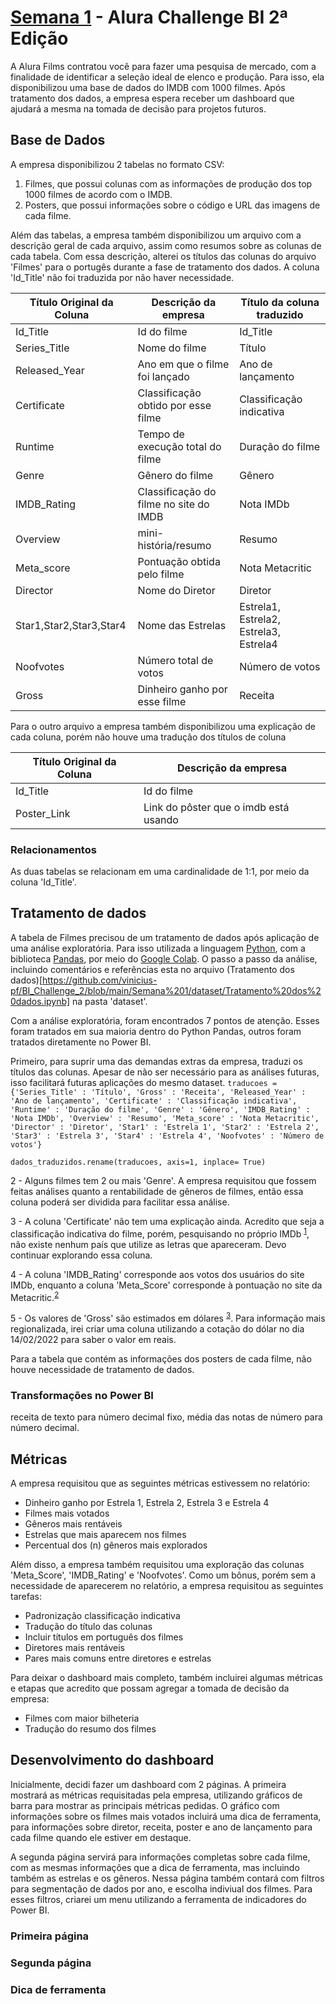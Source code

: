 # [Semana 1](https://bit.ly/Semana1_Alura) - Alura Challenge BI 2ª Edição

A Alura Films contratou você para fazer uma pesquisa de mercado, com a finalidade de identificar a seleção ideal de elenco e produção. Para isso, ela disponibilizou uma base de dados do IMDB com 1000 filmes. Após tratamento dos dados, a empresa espera receber um dashboard que ajudará a mesma na tomada de decisão para projetos futuros.

## Base de Dados

A empresa disponibilizou 2 tabelas no formato CSV:
  
  1. Filmes, que possui colunas com as informações de produção dos top 1000 filmes de acordo com o IMDB.
  2. Posters, que possui informações sobre o código e URL das imagens de cada filme. 

Além das tabelas, a empresa também disponibilizou um arquivo com a descrição geral de cada arquivo, assim como resumos sobre as colunas de cada tabela. Com essa descrição, alterei os títulos das colunas do arquivo 'Filmes' para o portugês durante a fase de tratamento dos dados. A coluna 'Id_Title' não foi traduzida por não haver necessidade.

Título Original da Coluna | Descrição da empresa | Título da coluna traduzido
--------------- | -------------------------------- | -------------------
Id_Title | Id do filme | Id_Title
Series_Title | Nome do filme | Título
Released_Year | Ano em que o filme foi lançado | Ano de lançamento
Certificate | Classificação obtido por esse filme | Classificação indicativa
Runtime | Tempo de execução total do filme | Duração do filme
Genre | Gênero do filme | Gênero
IMDB_Rating | Classificação do filme no site do IMDB | Nota IMDb
Overview | mini-história/resumo | Resumo
Meta_score | Pontuação obtida pelo filme | Nota Metacritic
Director | Nome do Diretor | Diretor
Star1,Star2,Star3,Star4 | Nome das Estrelas | Estrela1, Estrela2, Estrela3, Estrela4
Noofvotes | Número total de votos | Número de votos
Gross | Dinheiro ganho por esse filme | Receita

Para o outro arquivo a empresa também disponibilizou uma explicação de cada coluna, porém não houve uma tradução dos títulos de coluna

Título Original da Coluna | Descrição da empresa
--------------- | --------------------------------
Id_Title | Id do filme
Poster_Link | Link do pôster que o imdb está usando


### Relacionamentos

As duas tabelas se relacionam em uma cardinalidade de 1:1, por meio da coluna 'Id_Title'.

## Tratamento de dados

A tabela de Filmes precisou de um tratamento de dados após aplicação de uma análise exploratória. Para isso utilizada a linguagem [Python](https://www.python.org/), com a biblioteca [Pandas](https://pandas.pydata.org/), por meio do [Google Colab](https://colab.research.google.com/). O passo a passo da análise, incluindo comentários e referências esta no arquivo (Tratamento dos dados)[https://github.com/vinicius-pf/BI_Challenge_2/blob/main/Semana%201/dataset/Tratamento%20dos%20dados.ipynb] na pasta 'dataset'.

Com a análise exploratória, foram encontrados 7 pontos de atenção. Esses foram tratados em sua maioria dentro do Python Pandas, outros foram tratados diretamente no Power BI.

Primeiro, para suprir uma das demandas extras da empresa, traduzi os títulos das colunas. Apesar de não ser necessário para as análises futuras, isso facilitará futuras aplicações do mesmo dataset.
`traducoes = {'Series_Title' : 'Título', 'Gross' : 'Receita', 'Released_Year' : 'Ano de lançamento', 'Certificate' : 'Classificação indicativa',
       'Runtime' : 'Duração do filme', 'Genre' : 'Gênero', 'IMDB_Rating' : 'Nota IMDb', 'Overview' : 'Resumo', 'Meta_score' : 'Nota Metacritic', 'Director' : 'Diretor',
       'Star1' : 'Estrela 1', 'Star2' : 'Estrela 2', 'Star3' : 'Estrela 3', 'Star4' : 'Estrela 4', 'Noofvotes' : 'Número de votos'}`

`dados_traduzidos.rename(traducoes, axis=1, inplace= True)`

2 - Alguns filmes tem 2 ou mais 'Genre'. A empresa requisitou que fossem feitas análises quanto a rentabilidade de gêneros de filmes, então essa coluna poderá ser dividida para facilitar essa análise.

3 - A coluna 'Certificate' não tem uma explicação ainda. Acredito que seja a classificação indicativa do filme, porém, pesquisando no próprio IMDb <sup>[1](https://help.imdb.com/article/contribution/titles/certificates/GU757M8ZJ9ZPXB39?ref_=helpart_nav_27#)</sup>, não existe nenhum país que utilize as letras que apareceram. Devo continuar explorando essa coluna.

4 - A coluna 'IMDB_Rating' corresponde aos votos dos usuários do site IMDb, enquanto a coluna 'Meta_Score' corresponde à pontuação no site da Metacritic.<sup>[2](https://www.quora.com/What-does-the-Metascore-score-on-IMDb-mean)</sup>

5 - Os valores de 'Gross' são estimados em dólares <sup>[3](https://help.imdb.com/article/imdb/discover-watch/box-office-faq/G4UCJ3GMFX6F23ZX#)</sup>. Para informação mais regionalizada, irei criar uma coluna utilizando a cotação do dólar no dia 14/02/2022 para saber o valor em reais.






Para a tabela que contém as informações dos posters de cada filme, não houve necessidade de tratamento de dados.



### Transformações no Power BI

receita de texto para número decimal fixo, média das notas de número para número decimal.

## Métricas

A empresa requisitou que as seguintes métricas estivessem no relatório:

- Dinheiro ganho por Estrela 1, Estrela 2, Estrela 3 e Estrela 4
- Filmes mais votados
- Gêneros mais rentáveis
- Estrelas que mais aparecem nos filmes
- Percentual dos (n) gêneros mais explorados

Além disso, a empresa também requisitou uma exploração das colunas 'Meta_Score', 'IMDB_Rating' e 'Noofvotes'. Como um bônus, porém sem a necessidade de aparecerem no relatório, a empresa requisitou as seguintes tarefas:

- Padronização classificação indicativa
- Tradução do título das colunas
- Incluir títulos em português dos filmes
- Diretores mais rentáveis
- Pares mais comuns entre diretores e estrelas

Para deixar o dashboard mais completo, também incluirei algumas métricas e etapas que acredito que possam agregar a tomada de decisão da empresa:
- Filmes com maior bilheteria
- Tradução do resumo dos filmes

  
## Desenvolvimento do dashboard

Inicialmente, decidi fazer um dashboard com 2 páginas. A primeira mostrará as métricas requisitadas pela empresa, utilizando gráficos de barra para mostrar as principais métricas pedidas. O gráfico com informações sobre os filmes mais votados incluirá uma dica de ferramenta, para informações sobre diretor, receita, poster e ano de lançamento para cada filme quando ele estiver em destaque.

A segunda página servirá para informações completas sobre cada filme, com as mesmas informações que a dica de ferramenta, mas incluindo também as estrelas e os gêneros. Nessa página também contará com filtros para segmentação de dados por ano, e escolha indiviual dos filmes. Para esses filtros, criarei um menu utilizando a ferramenta de indicadores do Power BI.

### Primeira página

### Segunda página

### Dica de ferramenta
